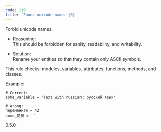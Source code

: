 ```yaml
---
code: 119
title: 'Found unicode name: {0}'
---
```


Forbid unicode names.

  - Reasoning:  
    This should be forbidden for sanity, readability, and writability.

  - Solution:  
    Rename your entities so that they contain only ASCII symbols.

This rule checks: modules, variables, attributes, functions, methods,
and classes.

Example:

    # Correct:
    some_variable = 'Text with russian: русский язык'
    
    # Wrong:
    переменная = 42
    some_變量 = ''

<div class="versionadded">

0.5.0

</div>